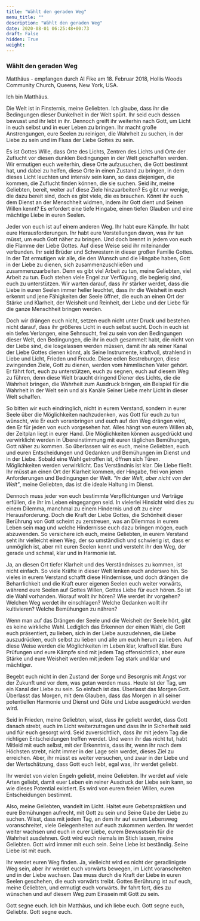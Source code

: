 ```yaml
---
title: "Wählt den geraden Weg"
menu_title: ""
description: "Wählt den geraden Weg"
date: 2020-08-01 06:25:48+00:73
draft: False
hidden: True
weight:
---
```

### Wählt den geraden Weg

Matthäus - empfangen durch Al Fike am 18. Februar 2018, Hollis Woods Community Church, Queens, New York, USA.

Ich bin Matthäus.

Die Welt ist in Finsternis, meine Geliebten. Ich glaube, dass ihr die Bedingungen dieser Dunkelheit in der Welt spürt. Ihr seid euch dessen bewusst und ihr lebt in ihr. Dennoch greift ihr weiterhin nach Gott, um Licht in euch selbst und in euer Leben zu bringen. Ihr macht große Anstrengungen, eure Seelen zu reinigen, die Wahrheit zu suchen, in der Liebe zu sein und im Fluss der Liebe Gottes zu sein.

Es ist Gottes Wille, dass Orte des Lichts, Zentren des Lichts und Orte der Zuflucht vor diesen dunklen Bedingungen in der Welt geschaffen werden. Wir ermutigen euch weiterhin, diese Orte aufzusuchen, die Gott bestimmt hat, und dabei zu helfen, diese Orte in einen Zustand zu bringen, in dem dieses Licht leuchten und intensiv sein kann, so dass diejenigen, die kommen, die Zuflucht finden können, die sie suchen. Seid ihr, meine Geliebten, bereit, weiter auf diese Ziele hinzuarbeiten? Es gibt nur wenige, die dazu bereit sind, doch es gibt viele, die es brauchen. Könnt ihr euch dem Dienst an der Menschheit widmen, indem ihr Gott dient und Seinen Willen kennt? Es erfordert eine tiefe Hingabe, einen tiefen Glauben und eine mächtige Liebe in euren Seelen.

Jeder von euch ist auf einem anderen Weg. Ihr habt eure Kämpfe. Ihr habt eure Herausforderungen. Ihr habt eure Vorstellungen davon, was ihr tun müsst, um euch Gott näher zu bringen. Und doch brennt in jedem von euch die Flamme der Liebe Gottes. Auf diese Weise seid ihr miteinander verbunden. Ihr seid Brüder und Schwestern in dieser großen Familie Gottes. In der Tat ermutigen wir alle, die den Wunsch und die Hingabe haben, Gott in der Liebe zu dienen, sich zusammenzuschließen und zusammenzuarbeiten. Denn es gibt viel Arbeit zu tun, meine Geliebten, viel Arbeit zu tun. Euch stehen viele Engel zur Verfügung, die begierig sind, euch zu unterstützen. Wir warten darauf, dass ihr stärker werdet, dass die Liebe in euren Seelen immer heller leuchtet, dass ihr die Weisheit in euch erkennt und jene Fähigkeiten der Seele öffnet, die euch an einen Ort der Stärke und Klarheit, der Weisheit und Reinheit, der Liebe und der Liebe für die ganze Menschheit bringen werden.

Doch wir drängen euch nicht, setzen euch nicht unter Druck und bestehen nicht darauf, dass ihr größeres Licht in euch selbst sucht. Doch in euch ist ein tiefes Verlangen, eine Sehnsucht, frei zu sein von den Bedingungen dieser Welt, den Bedingungen, die ihr in euch gesammelt habt, die nicht von der Liebe sind, die losgelassen werden müssen, damit ihr als reiner Kanal der Liebe Gottes dienen könnt, als Seine Instrumente, kraftvoll, strahlend in Liebe und Licht, Frieden und Freude. Diese edlen Bestrebungen, diese zwingenden Ziele, Gott zu dienen, werden vom himmlischen Vater gehört. Er fährt fort, euch zu unterstützen, euch zu segnen, euch auf diesem Weg zu führen, denn diese Welt braucht dringend Diener des Lichts, die die Wahrheit bringen, die Wahrheit zum Ausdruck bringen, ein Beispiel für die Wahrheit in der Welt sein und als Kanäle Seiner Liebe mehr Licht in dieser Welt schaffen.

So bitten wir euch eindringlich, nicht in eurem Verstand, sondern in eurer Seele über die Möglichkeiten nachzudenken, was Gott für euch zu tun wünscht, wie Er euch voranbringen und euch auf den Weg drängen wird, den Er für jeden von euch vorgesehen hat. Alles hängt von eurem Willen ab, der Zeitplan liegt in eurer Hand. Die Möglichkeiten können ausgedrückt und verwirklicht werden in Übereinstimmung mit euren täglichen Bemühungen, Gott näher zu kommen. So überlassen wir es euch, meine Geliebten, euch und euren Entscheidungen und Gedanken und Bemühungen im Dienst und in der Liebe. Sobald eine Wahl getroffen ist, öffnen sich Türen. Möglichkeiten werden verwirklicht. Das Verständnis ist klar. Die Liebe fließt. Ihr müsst an einen Ort der Klarheit kommen, der Hingabe, frei von jenen Anforderungen und Bedingungen der Welt. *"In der Welt, aber nicht von der Welt"*, meine Geliebten, das ist die ideale Haltung im Dienst.

Dennoch muss jeder von euch bestimmte Verpflichtungen und Verträge erfüllen, die ihr im Leben eingegangen seid. In vielerlei Hinsicht wird dies zu einem Dilemma, manchmal zu einem Hindernis und oft zu einer Herausforderung. Doch die Kraft der Liebe Gottes, die Schönheit dieser Berührung von Gott scheint zu zerstreuen, was an Dilemmas in eurem Leben sein mag und welche Hindernisse euch dazu bringen mögen, euch abzuwenden. So versichere ich euch, meine Geliebten, in eurem Verstand seht ihr vielleicht einen Weg, der so umständlich und schwierig ist, dass er unmöglich ist, aber mit euren Seelen kennt und versteht ihr den Weg, der gerade und schmal, klar und in Harmonie ist.

Ja, an diesen Ort tiefer Klarheit und des Verständnisses zu kommen, ist nicht einfach. So viele Kräfte in dieser Welt lenken euch anderswo hin. So vieles in eurem Verstand schafft diese Hindernisse, und doch drängen die Beharrlichkeit und die Kraft eurer eigenen Seelen euch weiter vorwärts, während eure Seelen auf Gottes Willen, Gottes Liebe für euch hören. So ist die Wahl vorhanden. Worauf wollt ihr hören? Wie werdet ihr vorgehen? Welchen Weg werdet ihr einschlagen? Welche Gedanken wollt ihr kultivieren? Welche Bemühungen zu nähren?

Wenn man auf das Drängen der Seele und die Weisheit der Seele hört, gibt es keine wirkliche Wahl. Lediglich das Erkennen der einen Wahl, die Gott euch präsentiert, zu lieben, sich in der Liebe auszudehnen, die Liebe auszudrücken, euch selbst zu lieben und alle um euch herum zu lieben. Auf diese Weise werden die Möglichkeiten im Leben klar, kraftvoll klar. Eure Prüfungen und eure Kämpfe sind mit jedem Tag offensichtlich, aber eure Stärke und eure Weisheit werden mit jedem Tag stark und klar und mächtiger.

Begebt euch nicht in den Zustand der Sorge und Besorgnis mit Angst vor der Zukunft und vor dem, was getan werden muss. Heute ist der Tag, um ein Kanal der Liebe zu sein. So einfach ist das. Überlasst das Morgen Gott. Überlasst das Morgen, mit dem Glauben, dass das Morgen in all seiner potentiellen Harmonie und Dienst und Güte und Liebe ausgedrückt werden wird.

Seid in Frieden, meine Geliebten, wisst, dass ihr geliebt werdet, dass Gott danach strebt, euch im Licht weiterzutragen und dass ihr in Sicherheit seid und für euch gesorgt wird. Seid zuversichtlich, dass ihr mit jedem Tag die richtigen Entscheidungen treffen werdet. Und wenn ihr das nicht tut, habt Mitleid mit euch selbst, mit der Erkenntnis, dass ihr, wenn ihr nach dem Höchsten strebt, nicht immer in der Lage sein werdet, dieses Ziel zu erreichen. Aber, ihr müsst es weiter versuchen, und zwar in der Liebe und der Wertschätzung, dass Gott euch liebt, egal was, ihr werdet geliebt.

Ihr werdet von vielen Engeln geliebt, meine Geliebten. Ihr werdet auf viele Arten geliebt, damit euer Leben ein reiner Ausdruck der Liebe sein kann, so wie dieses Potential existiert. Es wird von eurem freien Willen, euren Entscheidungen bestimmt.

Also, meine Geliebten, wandelt im Licht. Haltet eure Gebetspraktiken und eure Bemühungen aufrecht, mit Gott zu sein und Seine Gabe der Liebe zu suchen. Wisst, dass mit jedem Tag, an dem ihr auf eurem Lebensweg voranschreitet, viele Gelegenheiten auf euch zukommen werden. Ihr werdet weiter wachsen und euch in eurer Liebe, eurem Bewusstsein für die Wahrheit ausdehnen. Gott wird euch niemals im Stich lassen, meine Geliebten. Gott wird immer mit euch sein. Seine Liebe ist beständig. Seine Liebe ist mit euch.

Ihr werdet euren Weg finden. Ja, vielleicht wird es nicht der geradlinigste Weg sein, aber ihr werdet euch vorwärts bewegen, im Licht voranschreiten und in der Liebe wachsen. Das muss durch die Kraft der Liebe in euren Seelen geschehen, die euch vorwärts treibt. Gottes Berührung ist auf euch, meine Geliebten, und ermutigt euch vorwärts. Ihr fahrt fort, dies zu wünschen und auf diesem Weg zum Einssein mit Gott zu sein.

Gott segne euch. Ich bin Matthäus, und ich liebe euch. Gott segne euch, Geliebte. Gott segne euch.

